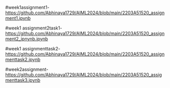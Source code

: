 #week1assignment1-https://github.com/Abhinaya1729/AIML2024/blob/main/2203A51520_assignment1.ipynb

#week1 assignment2task1-https://github.com/Abhinaya1729/AIML2024/blob/main/2203A51520_assignment2_ipnynb.ipynb

#week1 assignmenttask2-https://github.com/Abhinaya1729/AIML2024/blob/main/2203A51520_assignmenttask2.ipynb

#week2assignment-https://github.com/Abhinaya1729/AIML2024/blob/main/2203A51520_assigmenttask3.ipynb
